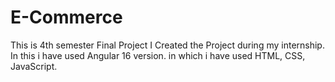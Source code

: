 # E-Commerce
This is 4th semester Final Project I Created the Project during my internship. In this i have used Angular 16 version. in which i have used HTML, CSS, JavaScript.  

